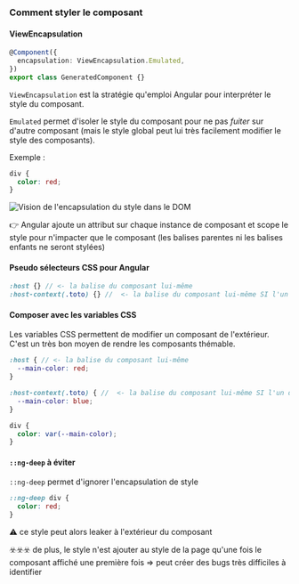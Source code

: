 ### Comment styler le composant

#### ViewEncapsulation

```typescript
@Component({
  encapsulation: ViewEncapsulation.Emulated,
})
export class GeneratedComponent {}
```

`ViewEncapsulation` est la stratégie qu'emploi Angular pour interpréter le style du composant.

`Emulated` permet d'isoler le style du composant pour ne pas _fuiter_ sur d'autre composant
(mais le style global peut lui très facilement modifier le style des composants).

Exemple :

```scss
div {
  color: red;
}
```

![Vision de l'encapsulation du style dans le DOM](./assets/2.component/css-scoping.png)

:point_right: Angular ajoute un attribut sur chaque instance de composant et scope le style pour n'impacter que le composant (les balises parentes ni les balises enfants ne seront stylées)

#### Pseudo sélecteurs CSS pour Angular

```scss
:host {} // <- la balise du composant lui-même
:host-context(.toto) {} //  <- la balise du composant lui-même SI l'un de ses parents a la class toto
```

#### Composer avec les variables CSS

Les variables CSS permettent de modifier un composant de l'extérieur.
C'est un très bon moyen de rendre les composants thémable. 

```scss
:host { // <- la balise du composant lui-même
  --main-color: red;
}

:host-context(.toto) { //  <- la balise du composant lui-même SI l'un de ses parents a la class toto
  --main-color: blue;
}

div {
  color: var(--main-color);
}
```

#### `::ng-deep` à éviter

`::ng-deep` permet d'ignorer l'encapsulation de style

```scss
::ng-deep div {
  color: red;
}
```

:warning: ce style peut alors leaker à l'extérieur du composant

:biohazard::biohazard::biohazard: de plus, le style n'est ajouter au style de la page qu'une fois le composant affiché une première fois => peut créer des bugs très difficiles à identifier
